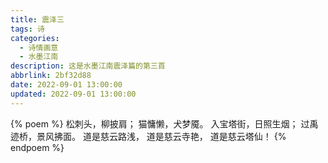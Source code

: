 ```yaml
---
title: 震泽三
tags: 诗
categories:
  - 诗情画意
  - 水墨江南
description: 这是水墨江南震泽篇的第三首
abbrlink: 2bf32d88
date: 2022-09-01 13:00:00
updated: 2022-09-01 13:00:00
---
```

{% poem %}
松刺头，柳披肩；
猫慵懒，犬梦魇。
入宝塔街，日照生烟；
过禹迹桥，景风拂面。
道是慈云路浅，
道是慈云寺艳，
道是慈云塔仙！
{% endpoem %}